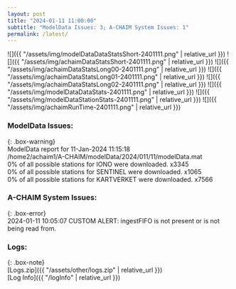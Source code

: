 ```yaml
---
layout: post
title: "2024-01-11 11:00:00"
subtitle: "ModelData Issues: 3; A-CHAIM System Issues: 1"
permalink: /latest/
---
```


![]({{ "/assets/img/modelDataDataStatsShort-2401111.png" | relative_url }})
![]({{ "/assets/img/achaimDataStatsShort-2401111.png" | relative_url }})
![]({{ "/assets/img/achaimDataStatsLong00-2401111.png" | relative_url }})
![]({{ "/assets/img/achaimDataStatsLong01-2401111.png" | relative_url }})
![]({{ "/assets/img/achaimDataStatsLong02-2401111.png" | relative_url }})
![]({{ "/assets/img/modelDataDataStats-2401111.png" | relative_url }})
![]({{ "/assets/img/modelDataStationStats-2401111.png" | relative_url }})
![]({{ "/assets/img/achaimRunTime-2401111.png" | relative_url }})


### ModelData Issues:  
  
{: .box-warning}  
 ModelData report for 11-Jan-2024 11:15:18   
 /home2/achaim1/A-CHAIM/modelData/2024/011/11/modelData.mat   
 0% of all possible stations for IONO were downloaded. x3345   
 0% of all possible stations for SENTINEL were downloaded. x1065   
 0% of all possible stations for KARTVERKET were downloaded. x7566   
  
### A-CHAIM System Issues:  
  
{: .box-error}  
2024-01-11 10:05:07 CUSTOM ALERT: ingestFIFO is not present or is not being read from.  

### Logs:  
  
{: .box-note}  
[Logs.zip]({{ "/assets/other/logs.zip" | relative_url }})  
[Log Info]({{ "/logInfo" | relative_url }})  
